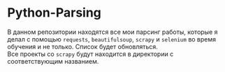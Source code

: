 # Python-Parsing
В данном репозитории находятся все мои парсинг работы, которые я делал с помощью <code>requests</code>, <code>beautifulsoup</code>, <code>scrapy</code> и <code>selenium</code> во время обучения и не только. Список будет
обновляться.<br>
Все проекты со <code>scrapy</code> будут находится в директории с соответствующим названием.
